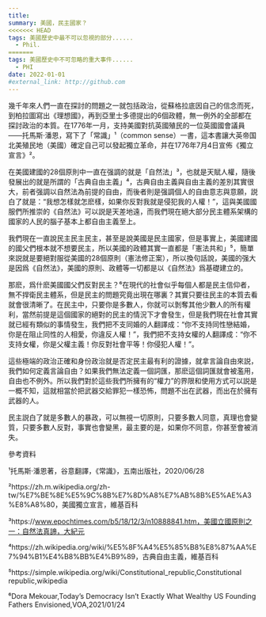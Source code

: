 ```yaml
---
title: 
summary: 美國，民主國家？
<<<<<<< HEAD
tags: 美國歷史中最不可以忽視的部分......
  - Phil.
=======
tags: 美國歷史中不可忽略的重大事件......
  - PHI
date: 2022-01-01
#external_link: http://github.com
---
```


<!------>

幾千年來人們一直在探討的問題之一就包括政治，從蘇格拉底因自己的信念而死，到柏拉圖寫出《理想國》，再到亞里士多德提出的6個政體，無一例外的全部都在探討政治的本質。在1776年一月，支持美國對抗英國殖民的一位英國國會議員——托馬斯·潘恩，寫下了「常識」¹（common sense）一書，這本書讓大英帝国北美殖民地（美國）確定自己可以發起獨立革命，并在1776年7月4日宣佈《獨立宣言》²。

在美國建國的28個原則中一直在强調的就是「自然法」³，也就是天賦人權，隨後發展出的就是所謂的「古典自由主義」⁴，古典自由主義與自由主義的差別其實很大，前者强調以自然法為前提的自由，而後者則是强調個人的自由意志與意願，説白了就是：“我想怎樣就怎麽樣，如果你反對我就是侵犯我的人權！”，這與美國國服們所推崇的《自然法》可以説是天差地遠，而我們現在絕大部分民主體系架構的國家的人民的腦子基本上都自由主義至上。

我們現在一直說民主民主民主，甚至是說美國是民主國家，但是事實上，美國建國的國父們根本就不想要民主，所以美國的政體其實一直都是「憲法共和」⁵，簡單來説就是要絕對服從美國的28個原則（憲法修正案），所以換句話說，美國的强大是因爲《自然法》，美國的原則、政體等一切都是以《自然法》爲基礎建立的。

那麽，爲什麽美國國父們反對民主？⁶在現代的社會似乎每個人都是民主信仰者，無不捍衛民主體系，但是民主的問題究竟出現在哪裏？其實只要往民主的本質去看就會很清晰了。在民主中，只要你是多數人，你就可以剝奪其他少數人的所有權利，當然前提是這個國家的絕對的民主的情況下才會發生，但是我們現在社會其實就已經有類似的事情發生，我們把不支同婚的人翻譯成：“你不支持同性戀結婚，你是在阻止同性的人相愛，你違反人權！”，我們把不支持女權的人翻譯成：“你不支持女權，你是父權主義！你反對社會平等！你侵犯人權！”。

這些極端的政治正確和身份政治就是否定民主最有利的證據，就拿言論自由來説，我們如何定義言論自由？如果我們無法定義一個詞匯，那麽這個詞匯就會被濫用，自由也不例外。所以我們對於這些我們所擁有的“權力”的界限和使用方式可以説是一概不知，這就相當於把武器交給罪犯一樣恐怖，問題不出在武器，而出在於擁有武器的人。

民主説白了就是多數人的暴政，可以無視一切原則，只要多數人同意，真理也會變質，只要多數人反對，事實也會變黑，最主要的是，如果你不同意，你甚至會被消失。


參考資料

¹托馬斯·潘恩著，谷意翻譯，《常識》，五南出版社，2020/06/28

²https://zh.m.wikipedia.org/zh-tw/%E7%BE%8E%E5%9C%8B%E7%8D%A8%E7%AB%8B%E5%AE%A3%E8%A8%80，美國獨立宣言，維基百科

³https://www.epochtimes.com/b5/18/12/3/n10888841.htm，美國立國原則之一：自然法真諦，大紀元

⁴https://zh.wikipedia.org/wiki/%E5%8F%A4%E5%85%B8%E8%87%AA%E7%94%B1%E4%B8%BB%E4%B9%89，古典自由主義，維基百科

⁵https://simple.wikipedia.org/wiki/Constitutional_republic,Constitutional republic,wikipedia

⁶Dora Mekouar,Today’s Democracy Isn’t Exactly What Wealthy US Founding Fathers Envisioned,VOA,2021/01/24